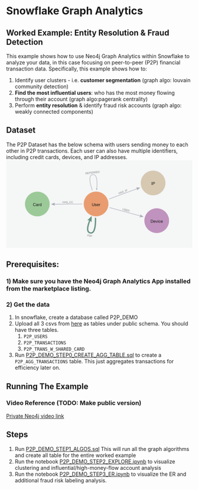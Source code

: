 # Snowflake Graph Analytics
## Worked Example: Entity Resolution & Fraud Detection

This example shows how to use Neo4j Graph Analytics within Snowflake to analyze your data, in this case focusing on peer-to-peer (P2P) financial transaction data. Specifically, this example shows how to: 
1. Identify user clusters - i.e. __customer segmentation__ (graph algo: louvain community detection)
2. __Find the most influential users__: who has the most money flowing through their account (graph algo:pagerank centrality)
3. Perform __entity resolution__ & identify fraud risk accounts (graph algo: weakly connected components)


## Dataset
The P2P Dataset has the below schema with users sending money to each other in P2P transactions.  Each user can also have multiple identifiers, including credit cards, devices, and IP addresses.
![p2p-graph-snapshot.png](img/p2p-graph-schema.png)

## Prerequisites:
### 1) Make sure you have the Neo4j Graph Analytics App installed from the marketplace listing.

### 2) Get the data
1. In snowflake, create a database called P2P_DEMO
2. Upload all 3 csvs from [here](https://drive.google.com/drive/folders/1BnAnRSEfuwDvc4eQH8IRvy3tUkwOeaNf?usp=sharing) as tables under public schema. You should have three tables.  
   1. `P2P_USERS`
   2. `P2P_TRANSACTIONS`
   3. `P2P_TRANS_W_SHARED_CARD`
3. Run [P2P_DEMO_STEP0_CREATE_AGG_TABLE.sql](P2P_DEMO_STEP0_CREATE_AGG_TABLE.sql)  to create a `P2P_AGG_TRANSACTIONS` table. This just aggregates transactions for efficiency later on. 

## Running The Example

### Video Reference (TODO: Make public version)
[Private Neo4j video link](https://drive.google.com/file/d/1qiihmHF89EQ4-J5SsXrVDboqtdCw1RUi/view?usp=sharing)

## Steps
1. Run [P2P_DEMO_STEP1_ALGOS.sql](P2P_DEMO_STEP1_ALGOS.sql) This will run all the graph algorithms and create all table for the entire worked example
2. Run the notebook [P2P_DEMO_STEP2_EXPLORE.ipynb](P2P_DEMO_STEP2_EXPLORE.ipynb) to visualize clustering and influential/high-money-flow account analysis
3. Run the notebook [P2P_DEMO_STEP3_ER.ipynb](P2P_DEMO_STEP3_ER.ipynb) to visualize the ER and additional fraud risk labeling analysis. 